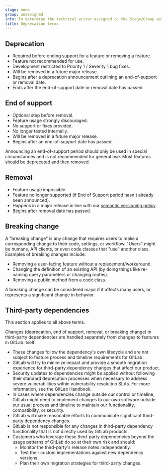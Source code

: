```yaml
---
stage: none
group: unassigned
info: To determine the technical writer assigned to the Stage/Group associated with this page, see https://handbook.gitlab.com/handbook/product/ux/technical-writing/#assignments
title: Deprecation terms
---
```


## Deprecation

- Required before ending support for a feature or removing a feature.
- Feature not recommended for use.
- Development restricted to Priority 1 / Severity 1 bug fixes.
- Will be removed in a future major release.
- Begins after a deprecation announcement outlining an end-of-support or removal date.
- Ends after the end-of-support date or removal date has passed.

## End of support

- Optional step before removal.
- Feature usage strongly discouraged.
- No support or fixes provided.
- No longer tested internally.
- Will be removed in a future major release.
- Begins after an end-of-support date has passed.

Announcing an end-of-support period
should only be used in special circumstances and is not recommended for general use.
Most features should be deprecated and then removed.

## Removal

- Feature usage impossible.
- Feature no longer supported (if End of Support period hasn't already been announced).
- Happens in a major release in line with our
  [semantic versioning policy](../policy/maintenance.md).
- Begins after removal date has passed.

## Breaking change

A "breaking change" is any change that requires users to make a corresponding change to their code, settings, or workflow. "Users" might be humans, API clients, or even code classes that "use" another class. Examples of breaking changes include:

- Removing a user-facing feature without a replacement/workaround.
- Changing the definition of an existing API (by doing things like re-naming query parameters or changing routes).
- Removing a public method from a code class.

A breaking change can be considered major if it affects many users, or represents a significant change in behavior.

## Third-party dependencies

This section applies to all above terms.

Changes (deprecation, end of support, removal, or breaking change) in third-party dependencies are handled separately from changes to features in GitLab itself:

- These changes follow the dependency's own lifecycle and are not subject to feature process and timeline requirements for GitLab.
- GitLab will try to minimize impact and provide a smooth migration experience for third-party dependency changes that affect our product.
- Security updates to dependencies might be applied without following their standard deprecation processes when necessary to address severe vulnerabilities within vulnerability resolution SLAs. For more information, see the GitLab Handbook.
- In cases where dependencies change outside our control or timeline, GitLab might need to implement changes to our own software outside our usual process and timeline to
  maintain our functionality, compatibility, or security.
- GitLab will make reasonable efforts to communicate significant third-party dependency changes.
- GitLab is not responsible for any changes in third-party dependency functionality that is not directly used by GitLab products.
- Customers who leverage these third-party dependencies beyond the usage patterns of GitLab do so at their own risk and should:
  - Monitor the third-party's release notes independently.
  - Test their custom implementations against new dependency versions.
  - Plan their own migration strategies for third-party changes.
